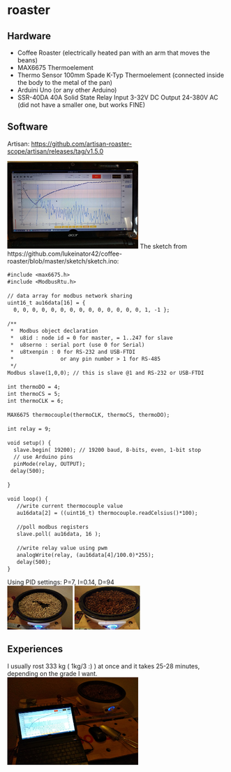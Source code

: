 # roaster

## Hardware
- Coffee Roaster (electrically heated pan with an arm that moves the beans)
- MAX6675 Thermoelement 
- Thermo Sensor 100mm Spade K-Typ Thermoelement (connected inside the body to the metal of the pan)
- Arduini Uno (or any other Arduino)
- SSR-40DA 40A Solid State Relay Input 3-32V DC Output 24-380V AC (did not have a smaller one, but works FINE)
  
## Software 
Artisan:
https://github.com/artisan-roaster-scope/artisan/releases/tag/v1.5.0

<img src="pics/artisan.jpeg"  width="300" height="200">
The sketch from https://github.com/lukeinator42/coffee-roaster/blob/master/sketch/sketch.ino:

```
#include <max6675.h>
#include <ModbusRtu.h>

// data array for modbus network sharing
uint16_t au16data[16] = {
  0, 0, 0, 0, 0, 0, 0, 0, 0, 0, 0, 0, 0, 0, 1, -1 };

/**
 *  Modbus object declaration
 *  u8id : node id = 0 for master, = 1..247 for slave
 *  u8serno : serial port (use 0 for Serial)
 *  u8txenpin : 0 for RS-232 and USB-FTDI 
 *               or any pin number > 1 for RS-485
 */
Modbus slave(1,0,0); // this is slave @1 and RS-232 or USB-FTDI

int thermoDO = 4;
int thermoCS = 5;
int thermoCLK = 6;

MAX6675 thermocouple(thermoCLK, thermoCS, thermoDO);

int relay = 9;  
  
void setup() {
  slave.begin( 19200); // 19200 baud, 8-bits, even, 1-bit stop
  // use Arduino pins 
  pinMode(relay, OUTPUT);
 delay(500);
  
}

void loop() {
   //write current thermocouple value
   au16data[2] = ((uint16_t) thermocouple.readCelsius()*100);

   //poll modbus registers
   slave.poll( au16data, 16 );

   //write relay value using pwm
   analogWrite(relay, (au16data[4]/100.0)*255);
   delay(500);
}
```

Using PID settings: P=7, I=0.14, D=94
<br>
<img src="pics/bohnengruen.jpg"  width="150" height="100">
<img src="pics/bohnenbraun.jpg"  width="150" height="100">

## Experiences
I usually rost 333 kg ( 1kg/3 :) ) at once and it takes 25-28 minutes, depending on the grade I want.
<img src="pics/set.jpg"  width="300" height="200">
